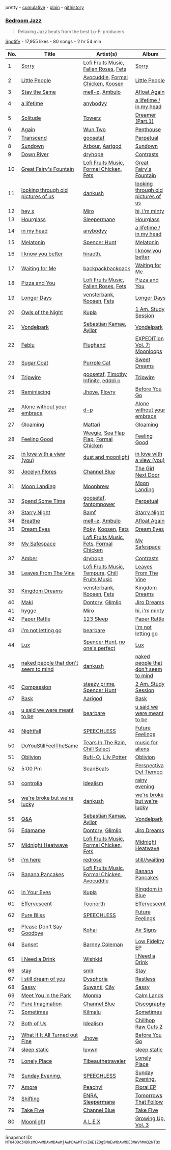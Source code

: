 pretty - [cumulative](/playlists/cumulative/37i9dQZF1DX4Ce7C9uKaHy.md) - [plain](/playlists/plain/37i9dQZF1DX4Ce7C9uKaHy) - [githistory](https://github.githistory.xyz/mackorone/spotify-playlist-archive/blob/main/playlists/plain/37i9dQZF1DX4Ce7C9uKaHy)

### [Bedroom Jazz](https://open.spotify.com/playlist/37i9dQZF1DX4Ce7C9uKaHy)

> Relaxing Jazz beats from the best Lo\-Fi producers.

[Spotify](https://open.spotify.com/user/spotify) - 17,955 likes - 80 songs - 2 hr 54 min

| No. | Title | Artist(s) | Album | Length |
|---|---|---|---|---|
| 1 | [Sorry](https://open.spotify.com/track/4Jgrb2AFXvmTnq2TcqTIQS) | [Lofi Fruits Music](https://open.spotify.com/artist/1dABGukgZ8XKKOdd2rVSHM), [Fallen Roses](https://open.spotify.com/artist/5I6WLC9Auo6aeTRHPQbdOv), [Fets](https://open.spotify.com/artist/0GJ3FYu5TXpDjqvPs9iA4u) | [Sorry](https://open.spotify.com/album/7DxGpAgKNB3GCrPNuSUnou) | 1:45 |
| 2 | [Little People](https://open.spotify.com/track/1QRDekWHZvIb29Ufx6bKqS) | [Avocuddle](https://open.spotify.com/artist/48QpIkzC2yRCUCvNvOVZqD), [Formal Chicken](https://open.spotify.com/artist/5k3Cw8TfLQt40L5dbqxJKD), [Koosen](https://open.spotify.com/artist/12nEr6QOfSKkiTXjEp8tBB) | [Little People](https://open.spotify.com/album/5O5fvhOyGxlW7vQiEetpLH) | 2:02 |
| 3 | [Stay the Same](https://open.spotify.com/track/3TACMcYZKWofQbtoek5X8t) | [mell\-ø](https://open.spotify.com/artist/6bA2OonnJsG1tN9yClu2aC), [Ambulo](https://open.spotify.com/artist/6sPQwc6lix6K1Gv64v91Ml) | [Afloat Again](https://open.spotify.com/album/3yjLYYs4lfeO8VSWpC8rmi) | 2:04 |
| 4 | [a lifetime](https://open.spotify.com/track/5mcZF1kLzh4i182pDvp2RJ) | [anybodyy](https://open.spotify.com/artist/1aub8GgJikwSG4wUMWZrzl) | [a lifetime / in my head](https://open.spotify.com/album/63wBnahx47YdNGVY39pjDX) | 2:16 |
| 5 | [Solitude](https://open.spotify.com/track/1AU6PqF5rJjrY71UiEgVvX) | [Towerz](https://open.spotify.com/artist/1bbah9s09626gweOzzLbKG) | [Dreamer \(Part.1\)](https://open.spotify.com/album/2QIjSkQunPxFDcn5S9pHVc) | 2:04 |
| 6 | [Again](https://open.spotify.com/track/24Jk4wYlLRXI9TUMdkHoMN) | [Wun Two](https://open.spotify.com/artist/69cjjIQEN8M6heOBT2SqZE) | [Penthouse](https://open.spotify.com/album/5MWhs2N3eO78ppIYmRUzmH) | 2:23 |
| 7 | [Transcend](https://open.spotify.com/track/3jJCljhwWE6w5lOUWAxI7c) | [goosetaf](https://open.spotify.com/artist/46NCqFl8vhQZD77y7XkvJs) | [Perpetual](https://open.spotify.com/album/2amoU2ZANcmAiZW6YMUORZ) | 2:01 |
| 8 | [Sundown](https://open.spotify.com/track/3xNZP70uRdHJK3lZJ8OfJr) | [Arbour](https://open.spotify.com/artist/3pSfwb3p6BVPTYDkNdgxS2), [Aarigod](https://open.spotify.com/artist/3PcDrMW2mUYxuKB5Ue3c86) | [Sundown](https://open.spotify.com/album/2ao0Uc2jDxXl8YPfuYMy6f) | 2:48 |
| 9 | [Down River](https://open.spotify.com/track/6yddWHslt8Xbmr7GjGij3Q) | [dryhope](https://open.spotify.com/artist/50Ej4gF8iYESted3e4JZ4t) | [Contrasts](https://open.spotify.com/album/6AgopOGUUtCQgSKdVdYSyO) | 2:24 |
| 10 | [Great Fairy's Fountain](https://open.spotify.com/track/2Y2kdGHWsmTGhYKVGqMad5) | [Lofi Fruits Music](https://open.spotify.com/artist/1dABGukgZ8XKKOdd2rVSHM), [Formal Chicken](https://open.spotify.com/artist/5k3Cw8TfLQt40L5dbqxJKD), [Fets](https://open.spotify.com/artist/0GJ3FYu5TXpDjqvPs9iA4u) | [Great Fairy's Fountain](https://open.spotify.com/album/5fQwGY9n4oNRtgS6wQwO9E) | 1:52 |
| 11 | [looking through old pictures of us](https://open.spotify.com/track/76ypgNi0b7oDbboHzXi2qK) | [dankush](https://open.spotify.com/artist/4zxP5ygXMD6Ycjfi3M8Gkf) | [looking through old pictures of us](https://open.spotify.com/album/2QE3VXl4HdXYM1Vl8s7CWP) | 2:40 |
| 12 | [hey x](https://open.spotify.com/track/0ux0CW8DioEvqSl1oI4mlV) | [Miro](https://open.spotify.com/artist/5xvi5IOvzPsJxrQwVYrOXw) | [hi, i'm minty](https://open.spotify.com/album/4EYbb8gsQGvQveOC4KzMDn) | 3:19 |
| 13 | [Hourglass](https://open.spotify.com/track/0UZsgq3W6kF9Q9CwL8p9EJ) | [Sleepermane](https://open.spotify.com/artist/4gGsx7blPpBj7gKGmDBEfI) | [Hourglass](https://open.spotify.com/album/1WIStFWTtpFzoqNvkHZefJ) | 1:54 |
| 14 | [in my head](https://open.spotify.com/track/7KwEzXyn7vmPHr7wqmThLA) | [anybodyy](https://open.spotify.com/artist/1aub8GgJikwSG4wUMWZrzl) | [a lifetime / in my head](https://open.spotify.com/album/63wBnahx47YdNGVY39pjDX) | 1:56 |
| 15 | [Melatonin](https://open.spotify.com/track/1fMTAkArOgnwGTj1mYahyZ) | [Spencer Hunt](https://open.spotify.com/artist/4btBTQ1pWqpnDPY4BWMh1S) | [Melatonin](https://open.spotify.com/album/5cYAPF3N32r7wUEl8WtGRI) | 3:32 |
| 16 | [I know you better](https://open.spotify.com/track/1U5feIyPWBl8tRkSk4cwWR) | [hiraeth.](https://open.spotify.com/artist/5oLTLuHsqyA78zxL9l3Udp) | [I know you better](https://open.spotify.com/album/4iKYslxWY70QS5XpofwuC2) | 1:25 |
| 17 | [Waiting for Me](https://open.spotify.com/track/575WSpF8OBLE1Giogp0ZmJ) | [backpackbackpack](https://open.spotify.com/artist/6ouTxKULWetTDB9nj5tBCV) | [Waiting for Me](https://open.spotify.com/album/7mndWYhAt9ZpgAftxos1Y9) | 1:14 |
| 18 | [Pizza and You](https://open.spotify.com/track/0zrI1YgLDhKFHDtAU8FfOH) | [Lofi Fruits Music](https://open.spotify.com/artist/1dABGukgZ8XKKOdd2rVSHM), [Fallen Roses](https://open.spotify.com/artist/5I6WLC9Auo6aeTRHPQbdOv), [Fets](https://open.spotify.com/artist/0GJ3FYu5TXpDjqvPs9iA4u) | [Pizza and You](https://open.spotify.com/album/637uo3pm29TfIRdCLyB6ds) | 1:52 |
| 19 | [Longer Days](https://open.spotify.com/track/0LdWpX5ACSkHBxHEqXjvIs) | [vensterbank](https://open.spotify.com/artist/6yIzx4oHUcVDTSiCwP3jQ7), [Koosen](https://open.spotify.com/artist/12nEr6QOfSKkiTXjEp8tBB), [Fets](https://open.spotify.com/artist/0GJ3FYu5TXpDjqvPs9iA4u) | [Longer Days](https://open.spotify.com/album/13kulf9WhxHJkQAgIYAVCp) | 2:34 |
| 20 | [Owls of the Night](https://open.spotify.com/track/6y5TvwKh9BZAPBXnxGxezb) | [Kupla](https://open.spotify.com/artist/7daSp9zXk1dmqNxwKFkL35) | [1 Am\. Study Session](https://open.spotify.com/album/6XyaVDkZeCWf14x0eESZdl) | 2:21 |
| 21 | [Vondelpark](https://open.spotify.com/track/5Cux5AOD4KRKQIlrOxyfiu) | [Sebastian Kamae](https://open.spotify.com/artist/7GsvnIE0bUBu6WZXO3ryJe), [Aylior](https://open.spotify.com/artist/2yCHwCR4w8pZyoSCyoQQfx) | [Vondelpark](https://open.spotify.com/album/2A6YTjmAURvNi6N1EHMD3P) | 2:00 |
| 22 | [Feblu](https://open.spotify.com/track/0BD9XqvXSSxlHsdBlLKhqA) | [Flughand](https://open.spotify.com/artist/6x5HLaMcoxaULXpgN0NJbb) | [EXPEDITion Vol\. 7: Moonloops](https://open.spotify.com/album/6Ads7rAZhNDWrcZqaCwJg6) | 1:33 |
| 23 | [Sugar Coat](https://open.spotify.com/track/3FtNyYi6ejoytUZdT3WfNN) | [Purrple Cat](https://open.spotify.com/artist/73aKnLT4O8G2pBEfdlQzrE) | [Sweet Dreams](https://open.spotify.com/album/3M6FcKuF7yoYWp9hJF32eB) | 2:59 |
| 24 | [Tripwire](https://open.spotify.com/track/4n8IYtgioSqtdcOvFsz7hI) | [goosetaf](https://open.spotify.com/artist/46NCqFl8vhQZD77y7XkvJs), [Timothy Infinite](https://open.spotify.com/artist/4rhZUbGllLmyrhbB9g2ZbX), [edddi p](https://open.spotify.com/artist/15oeMOYxaCQ2JwugNZZrsp) | [Tripwire](https://open.spotify.com/album/3W0Gm5LJOJUktZaaJYToAr) | 2:48 |
| 25 | [Reminiscing](https://open.spotify.com/track/1eaUFbZZvj19PYSWb3eg0E) | [Jhove](https://open.spotify.com/artist/1R9fj5Tiy9XMFp5ANzS7FA), [Flovry](https://open.spotify.com/artist/2pLu3Ut2C3RviYZ3xUanBs) | [Before You Go](https://open.spotify.com/album/05P1M73DOmjq2OrPxOAN50) | 2:38 |
| 26 | [Alone without your embrace](https://open.spotify.com/track/1oSJNJPZdoeFf4zrbF7OIZ) | [d\-p](https://open.spotify.com/artist/5RdWE3BZ6xrseaVatOeUWc) | [Alone without your embrace](https://open.spotify.com/album/0Oa1ZmpCSJJChayiAZXMXI) | 2:29 |
| 27 | [Gloaming](https://open.spotify.com/track/09O1DNX6iLiAmi3b64aOhy) | [Mattari](https://open.spotify.com/artist/2vvyHDrc6kPcPXcTlIaumC) | [Gloaming](https://open.spotify.com/album/0mCpADfeZDh2APKiBQjzVL) | 2:51 |
| 28 | [Feeling Good](https://open.spotify.com/track/2Ti1MmzmBcLfRcl64kDFon) | [Weegie](https://open.spotify.com/artist/05TqxuOClqbhjAba2V5aXa), [Sea Flap Flap](https://open.spotify.com/artist/4aPzws5w5zMmiRvcF4j9ZL), [Formal Chicken](https://open.spotify.com/artist/5k3Cw8TfLQt40L5dbqxJKD) | [Feeling Good](https://open.spotify.com/album/1blIdmOg0ayvEf84SFZBWc) | 1:53 |
| 29 | [in love with a view \(you\)](https://open.spotify.com/track/3c11Ky9ZYkU4H1e1Teqd96) | [dust and moonlight](https://open.spotify.com/artist/13UEKq0Yy3pxaFdONSmdaF) | [in love with a view \(you\)](https://open.spotify.com/album/2EYmpxOfqkkHVzubhfe2Gj) | 1:45 |
| 30 | [Jocelyn Flores](https://open.spotify.com/track/1E6I7jxTnXPJ7JQsc5AJxk) | [Channel Blue](https://open.spotify.com/artist/7KJsrz0B4NjLsJMcyW3HZ8) | [The Girl Next Door](https://open.spotify.com/album/4Bo077MbwjBahlSDGsldxV) | 1:29 |
| 31 | [Moon Landing](https://open.spotify.com/track/0bOwsQHfwGHDDRTlWlD1cZ) | [Moonbrew](https://open.spotify.com/artist/4hIbcgjW07lDwyea7mJh4w) | [Moon Landing](https://open.spotify.com/album/6wDYcIOoFNExsWCZkvqAGp) | 2:00 |
| 32 | [Spend Some Time](https://open.spotify.com/track/1eWEyadL9ipQD1ap3IP19M) | [goosetaf](https://open.spotify.com/artist/46NCqFl8vhQZD77y7XkvJs), [fantompower](https://open.spotify.com/artist/6psQOFgr41pQ2CiL2CCi47) | [Perpetual](https://open.spotify.com/album/2amoU2ZANcmAiZW6YMUORZ) | 2:15 |
| 33 | [Starry Night](https://open.spotify.com/track/0j487uMcTgzALRFaDRkZKY) | [Bamf](https://open.spotify.com/artist/3fBvawWDezorTt8q2xGj0p) | [Starry Night](https://open.spotify.com/album/1D0YuQkJq67Xp4NABXzAhA) | 2:46 |
| 34 | [Breathe](https://open.spotify.com/track/3l8dpFJECmgLJK7gQtVL6p) | [mell\-ø](https://open.spotify.com/artist/6bA2OonnJsG1tN9yClu2aC), [Ambulo](https://open.spotify.com/artist/6sPQwc6lix6K1Gv64v91Ml) | [Afloat Again](https://open.spotify.com/album/3yjLYYs4lfeO8VSWpC8rmi) | 2:06 |
| 35 | [Dream Eyes](https://open.spotify.com/track/3RWetTbzLq70ATJUnLrVKV) | [Poky](https://open.spotify.com/artist/7sKF5Km6aiVVTt0SnOwADn), [Koosen](https://open.spotify.com/artist/12nEr6QOfSKkiTXjEp8tBB), [Fets](https://open.spotify.com/artist/0GJ3FYu5TXpDjqvPs9iA4u) | [Dream Eyes](https://open.spotify.com/album/2od9tymTEx24f88c7Akb3a) | 1:39 |
| 36 | [My Safespace](https://open.spotify.com/track/6C8WDEGrslYZ1ABWPeoZVW) | [Lofi Fruits Music](https://open.spotify.com/artist/1dABGukgZ8XKKOdd2rVSHM), [Fets](https://open.spotify.com/artist/0GJ3FYu5TXpDjqvPs9iA4u), [Formal Chicken](https://open.spotify.com/artist/5k3Cw8TfLQt40L5dbqxJKD) | [My Safespace](https://open.spotify.com/album/0bhpwiFbBQNUFIgFZYO3m4) | 2:13 |
| 37 | [Amber](https://open.spotify.com/track/4AuBJYL1aL4TWgLZFHWthJ) | [dryhope](https://open.spotify.com/artist/50Ej4gF8iYESted3e4JZ4t) | [Contrasts](https://open.spotify.com/album/6AgopOGUUtCQgSKdVdYSyO) | 2:06 |
| 38 | [Leaves From The Vine](https://open.spotify.com/track/7dK55fynkFpFoiAB1Qf9ud) | [Lofi Fruits Music](https://open.spotify.com/artist/1dABGukgZ8XKKOdd2rVSHM), [Tempura](https://open.spotify.com/artist/3WLUyDqIO1ihcIgNzIu6ZB), [Chill Fruits Music](https://open.spotify.com/artist/34b7j3TqM5ramjmt2mc8tB) | [Leaves From The Vine](https://open.spotify.com/album/5kXWjHfqjk2maJA7esfHtj) | 1:54 |
| 39 | [Kingdom Dreams](https://open.spotify.com/track/0SRBO4iRhNXDJqZiS4JNC9) | [vensterbank](https://open.spotify.com/artist/6yIzx4oHUcVDTSiCwP3jQ7), [Koosen](https://open.spotify.com/artist/12nEr6QOfSKkiTXjEp8tBB), [Fets](https://open.spotify.com/artist/0GJ3FYu5TXpDjqvPs9iA4u) | [Kingdom Dreams](https://open.spotify.com/album/4YAg7EEm4iJzQMxjjq9y8Y) | 1:53 |
| 40 | [Maki](https://open.spotify.com/track/7ydE0OM0iIFCzHSfhVgQKE) | [Dontcry](https://open.spotify.com/artist/3vzJueN7TkCtYpz1myVmDU), [Glimlip](https://open.spotify.com/artist/5wEF5my54dE5vMMmSUz2q3) | [Jiro Dreams](https://open.spotify.com/album/1sP83JA4XZhzLhHiV8CKXQ) | 1:20 |
| 41 | [hygge](https://open.spotify.com/track/3FZmsVepjKdjlswITUY8iV) | [Miro](https://open.spotify.com/artist/5xvi5IOvzPsJxrQwVYrOXw) | [hi, i'm minty](https://open.spotify.com/album/4EYbb8gsQGvQveOC4KzMDn) | 3:56 |
| 42 | [Paper Rattle](https://open.spotify.com/track/3GYEDucqkKwECJF5cXLVWo) | [123 Sleep](https://open.spotify.com/artist/5p2DzA0n3Ewwr3iDTVKtx5) | [Paper Rattle](https://open.spotify.com/album/43Ga8mWVba1e3EEqkFL0bw) | 2:34 |
| 43 | [i'm not letting go](https://open.spotify.com/track/56DuyLpmV3q57fbskF2iRt) | [bearbare](https://open.spotify.com/artist/6PKlFeLEuDwKi9jOLf6qWi) | [i'm not letting go](https://open.spotify.com/album/19ZpYYVbRiSGz4BwL5jtCy) | 2:05 |
| 44 | [Lux](https://open.spotify.com/track/5KMcn8BC9HqgytDkT2oK7H) | [Spencer Hunt](https://open.spotify.com/artist/4btBTQ1pWqpnDPY4BWMh1S), [no one's perfect](https://open.spotify.com/artist/4vXVzSSH673xUv5sUmRGYX) | [Lux](https://open.spotify.com/album/5P5x5B74JxTD5WOviW26LY) | 1:59 |
| 45 | [naked people that don't seem to mind](https://open.spotify.com/track/1EYBIeMUH0ZpdlB2iMvVKs) | [dankush](https://open.spotify.com/artist/4zxP5ygXMD6Ycjfi3M8Gkf) | [naked people that don't seem to mind](https://open.spotify.com/album/3sqRXNbhFBHPTx18HUVwby) | 2:08 |
| 46 | [Compassion](https://open.spotify.com/track/0QjHryzA85B5lWAGZFvWLm) | [steezy prime](https://open.spotify.com/artist/4ApyJoQGYHAcMtJEvK5tRx), [Spencer Hunt](https://open.spotify.com/artist/4btBTQ1pWqpnDPY4BWMh1S) | [2 Am\. Study Session](https://open.spotify.com/album/2oHJAIuw8IH9SUSk05JjRy) | 2:13 |
| 47 | [Bask](https://open.spotify.com/track/4rlum0TcLjkpL9yNigfs9g) | [Aarigod](https://open.spotify.com/artist/3PcDrMW2mUYxuKB5Ue3c86) | [Bask](https://open.spotify.com/album/4lqdZp3M9Bdcd924ycbGJ1) | 2:18 |
| 48 | [u said we were meant to be](https://open.spotify.com/track/6CwlhVokKRt6QwtiBCSL2x) | [bearbare](https://open.spotify.com/artist/6PKlFeLEuDwKi9jOLf6qWi) | [u said we were meant to be](https://open.spotify.com/album/3AgsfwB7xhnhyhalAifcNg) | 1:35 |
| 49 | [Nightfall](https://open.spotify.com/track/36qwbabBgfelOwKWNRquHg) | [SPEECHLESS](https://open.spotify.com/artist/0RUwm9ukhlW1oXDzXxj3C0) | [Future Feelings](https://open.spotify.com/album/7F5LeCpEp53MwfmPtZqPnp) | 1:51 |
| 50 | [DoYouStillFeelTheSame](https://open.spotify.com/track/5R5V3mMShpfS8MGCbGxlqe) | [Tears In The Rain](https://open.spotify.com/artist/3NRWttHA4hPGrdbRPsKRpz), [Chill Select](https://open.spotify.com/artist/5orR9ec1E60lLb1U76m3ul) | [music for aliens](https://open.spotify.com/album/2oY1SGoHstbzJRx3f1ER8j) | 2:21 |
| 51 | [Oblivion](https://open.spotify.com/track/2zhPy8zbBf53XgTtkEbnbO) | [Rufi\-O](https://open.spotify.com/artist/5GKakcgOxfujEnTZOffcRn), [Lily Potter](https://open.spotify.com/artist/2ICXkeX9vhcboodu8Auv8p) | [Oblivion](https://open.spotify.com/album/0Oa8rgpPA3gskDwdjpQBHp) | 2:32 |
| 52 | [5:00 Pm](https://open.spotify.com/track/7iZv82iUrrRCbkFWbrtd3l) | [SeanBeats](https://open.spotify.com/artist/6gxWrSNJaCqSVq9cYqjZIQ) | [Perspectiva Del Tiempo](https://open.spotify.com/album/3QwpMVWo9v5Z0CnLNBoaPm) | 2:09 |
| 53 | [controlla](https://open.spotify.com/track/7woCxOw0jmj65ohlQ3x0tH) | [Idealism](https://open.spotify.com/artist/6YJ4EgQzDfJnIHRbqIHAdD) | [rainy evening](https://open.spotify.com/album/5tfqUZ5RcSWcYn5mWYQ4PK) | 1:48 |
| 54 | [we're broke but we're lucky](https://open.spotify.com/track/439btZgIM3pNEHAkBB5Ncl) | [dankush](https://open.spotify.com/artist/4zxP5ygXMD6Ycjfi3M8Gkf) | [we're broke but we're lucky](https://open.spotify.com/album/1HCZ3njvm41ZBWdn4cfMeF) | 2:04 |
| 55 | [Q&A](https://open.spotify.com/track/4YEZCdWUOqcZXsx72lFDIE) | [Sebastian Kamae](https://open.spotify.com/artist/7GsvnIE0bUBu6WZXO3ryJe), [Aylior](https://open.spotify.com/artist/2yCHwCR4w8pZyoSCyoQQfx) | [Vondelpark](https://open.spotify.com/album/2A6YTjmAURvNi6N1EHMD3P) | 2:21 |
| 56 | [Edamame](https://open.spotify.com/track/6ZhmsXbTueMqhhsgUfXBYo) | [Dontcry](https://open.spotify.com/artist/3vzJueN7TkCtYpz1myVmDU), [Glimlip](https://open.spotify.com/artist/5wEF5my54dE5vMMmSUz2q3) | [Jiro Dreams](https://open.spotify.com/album/1sP83JA4XZhzLhHiV8CKXQ) | 1:29 |
| 57 | [Midnight Heatwave](https://open.spotify.com/track/4xV3eJwKlwmg8ZIWGeIuGB) | [Lofi Fruits Music](https://open.spotify.com/artist/1dABGukgZ8XKKOdd2rVSHM), [Formal Chicken](https://open.spotify.com/artist/5k3Cw8TfLQt40L5dbqxJKD), [Fets](https://open.spotify.com/artist/0GJ3FYu5TXpDjqvPs9iA4u) | [Midnight Heatwave](https://open.spotify.com/album/1Rjk9Ee6K3HTAg4MB9FkeB) | 1:56 |
| 58 | [i'm here](https://open.spotify.com/track/4ROO38nMUzqSVxxU1D2sBO) | [redrose](https://open.spotify.com/artist/5DDsxWPT3cel3BxAC5oAvZ) | [still//waiting](https://open.spotify.com/album/5Efl0oiTN6EmJkDvcoUuA9) | 1:26 |
| 59 | [Banana Pancakes](https://open.spotify.com/track/4OWS8c3N2r7uy3rsac8dJw) | [Lofi Fruits Music](https://open.spotify.com/artist/1dABGukgZ8XKKOdd2rVSHM), [Formal Chicken](https://open.spotify.com/artist/5k3Cw8TfLQt40L5dbqxJKD), [Avocuddle](https://open.spotify.com/artist/48QpIkzC2yRCUCvNvOVZqD) | [Banana Pancakes](https://open.spotify.com/album/4vAPYH0NAPovGrDFGbovMy) | 1:37 |
| 60 | [In Your Eyes](https://open.spotify.com/track/0p2RcJwrKDvcz0M6RTxvq7) | [Kupla](https://open.spotify.com/artist/7daSp9zXk1dmqNxwKFkL35) | [Kingdom in Blue](https://open.spotify.com/album/4n4VJqnZTaPg41iDIakpmE) | 2:58 |
| 61 | [Effervescent](https://open.spotify.com/track/4pPL6ISxDI4k40xj2vN9Zh) | [Toonorth](https://open.spotify.com/artist/5cnRXRa8otbppSiXvfdmo3) | [Effervescent](https://open.spotify.com/album/0CsShqHvizLnWq7Y0OoocG) | 2:17 |
| 62 | [Pure Bliss](https://open.spotify.com/track/3UGkOzl8GUJvwQlsdGYj8E) | [SPEECHLESS](https://open.spotify.com/artist/0RUwm9ukhlW1oXDzXxj3C0) | [Future Feelings](https://open.spotify.com/album/7F5LeCpEp53MwfmPtZqPnp) | 2:36 |
| 63 | [Please Don't Say Goodbye](https://open.spotify.com/track/1GkNidhazrYWNClz3mWw7q) | [Kohai](https://open.spotify.com/artist/4i8YmrvKe2CSIUT08ewdpF) | [Air Signs](https://open.spotify.com/album/5pzqhtozA6dJu0pKh7vF15) | 1:57 |
| 64 | [Sunset](https://open.spotify.com/track/1dvpoWiJMAp6FoIWAR1LJd) | [Barney Coleman](https://open.spotify.com/artist/36K3p9zmpNUhrKrdwjbmXh) | [Low Fidelity EP](https://open.spotify.com/album/0g75kGrqzYlV0QfFzUYsXj) | 2:21 |
| 65 | [I Need a Drink](https://open.spotify.com/track/1AyUQ8VrPQh37txjLYb3KC) | [Wishkid](https://open.spotify.com/artist/0fBiX79fGtRfNkfv2yR5Rw) | [I Need a Drink](https://open.spotify.com/album/6tXoiYc2Qm2oZPeonX3s9Q) | 2:32 |
| 66 | [stay](https://open.spotify.com/track/2wf9RQPdNgco6tWrTH6Tf0) | [smlr](https://open.spotify.com/artist/1FG84tTPToBCGS5Zn0ARDo) | [Stay](https://open.spotify.com/album/0JnhnZvDvUQYeoYTBnRQCu) | 2:08 |
| 67 | [I still dream of you](https://open.spotify.com/track/72Y9PQKgbZNDDqtJsYuOOI) | [Dysphoria](https://open.spotify.com/artist/0SjvG9TO02Only9hkIBswM) | [Restless](https://open.spotify.com/album/6VzMemVHUEpsdXODPAtOKL) | 1:42 |
| 68 | [Sassy](https://open.spotify.com/track/7v81zDad0PAPjJ45mphEul) | [Suwanti](https://open.spotify.com/artist/48QEanQFa6GOiSGR3uyiOi), [Cây](https://open.spotify.com/artist/2AMpDRQKGRKMI72ricUKNe) | [Sassy](https://open.spotify.com/album/39cCVhyG7YYWMKLm4yxlp5) | 1:51 |
| 69 | [Meet You in the Park](https://open.spotify.com/track/63JfQa3oP1Inox0tKjbsrv) | [Monma](https://open.spotify.com/artist/50nVKm0xa3p8KYXXssG2ym) | [Calm Lands](https://open.spotify.com/album/6uCDKiusCTNXLKEuSVAB4T) | 2:31 |
| 70 | [Pure Imagination](https://open.spotify.com/track/6redzaZ6sGkqvZiUxKLYB8) | [Channel Blue](https://open.spotify.com/artist/7KJsrz0B4NjLsJMcyW3HZ8) | [Discography](https://open.spotify.com/album/6d5aTFlnrl6n2U9Q7f8HNV) | 1:52 |
| 71 | [Sometimes](https://open.spotify.com/track/5tAp0bYvWzBQqTWCBiAwf8) | [Kilmalu](https://open.spotify.com/artist/62UCV3nYWbWpXRNXbBjU4G) | [Sometimes](https://open.spotify.com/album/46z9nN5SP1D4W4JR0Ff6Rp) | 2:10 |
| 72 | [Both of Us](https://open.spotify.com/track/4hnhSZTKf77tZjOBjzL5BM) | [Idealism](https://open.spotify.com/artist/6YJ4EgQzDfJnIHRbqIHAdD) | [Chillhop Raw Cuts 2](https://open.spotify.com/album/1FxqDi3bJ8tL1nyQz1MHY1) | 1:53 |
| 73 | [What If It All Turned out Fine](https://open.spotify.com/track/2AZewWYUwBpqJygC4GAAO3) | [Jhove](https://open.spotify.com/artist/1R9fj5Tiy9XMFp5ANzS7FA) | [Before You Go](https://open.spotify.com/album/05P1M73DOmjq2OrPxOAN50) | 2:41 |
| 74 | [sleep static](https://open.spotify.com/track/3Y7o45SbDTvzKrlkVLut4y) | [luvwn](https://open.spotify.com/artist/7nVUUnsqtNsHsClBi5gPwl) | [sleep static](https://open.spotify.com/album/7kxWQptPxIOHYQklLsvuFg) | 1:38 |
| 75 | [Lonely Place](https://open.spotify.com/track/3TK5Af29Ba9pjE0eSsujGe) | [Tibeauthetraveler](https://open.spotify.com/artist/1csp9v9FfSxU0LcBtfWFCb) | [Lonely Place](https://open.spotify.com/album/4knByOxlegNO6AIipucQXp) | 2:16 |
| 76 | [Sunday Evening.](https://open.spotify.com/track/54EGtk5LxuWGkCc3pqTi59) | [SPEECHLESS](https://open.spotify.com/artist/0RUwm9ukhlW1oXDzXxj3C0) | [Sunday Evening.](https://open.spotify.com/album/24x6bbAwLxKmNNyWaLpF0i) | 1:02 |
| 77 | [Amore](https://open.spotify.com/track/0gAT8yeYMh4EUiWRdLNkka) | [Peachy!](https://open.spotify.com/artist/7gvbCoLA8lJUktp8G2xIRR) | [Floral EP](https://open.spotify.com/album/2AlDekbTBkjh7gOXa1QFM4) | 1:56 |
| 78 | [Shifting](https://open.spotify.com/track/7kZ1PTCdvtf7VZ1GGGcQZx) | [ENRA](https://open.spotify.com/artist/1jDbZQQs4VNtiC4AerpIg4), [Sleepermane](https://open.spotify.com/artist/4gGsx7blPpBj7gKGmDBEfI) | [Tomorrows That Follow](https://open.spotify.com/album/1gMU9NHaqaSyhCgD2qtbE8) | 2:24 |
| 79 | [Take Five](https://open.spotify.com/track/11ppb9MvpzxbmChaakrKKK) | [Channel Blue](https://open.spotify.com/artist/7KJsrz0B4NjLsJMcyW3HZ8) | [Take Five](https://open.spotify.com/album/1lIfPSq2TmUxaGOiUKmUP0) | 2:18 |
| 80 | [Moonlight](https://open.spotify.com/track/0fgWMwqn3me97RFl2CTOKP) | [A L E X](https://open.spotify.com/artist/3nCJkmgdZQ6l8o828Y3vNQ) | [Growing Up, Vol\. 3](https://open.spotify.com/album/2AldFXJiuHfti8YgkUNQTG) | 3:38 |

Snapshot ID: `MTU4ODc3NDkzMCwwMDAwMDAwMjAwMDAwMTcxZWE1ZDg5MWEwMDAwMDE3MWVhMmQ2NTQx`
